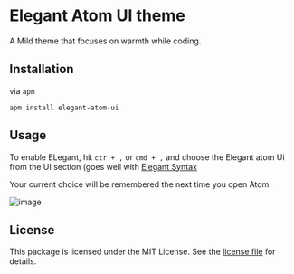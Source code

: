 # Elegant Atom UI theme

A Mild theme that focuses on warmth while coding.


## Installation

via `apm`

`apm install elegant-atom-ui`

## Usage

To enable ELegant, hit `ctr + ,` or `cmd + ,` and choose the Elegant atom Ui from the UI section (goes well with [Elegant Syntax](https://github.com/codehakase/elegant-atom-syntax)

Your current choice will be remembered the next time you open Atom.

![image](https://cloud.githubusercontent.com/assets/9336187/21923158/c8c3f134-d972-11e6-871b-7bf307175e6f.png)

## License

This package is licensed under the MIT License. See the [license file](https://github.com/codehakase/elegant-atom-ui/LICENSE.md) for details.
